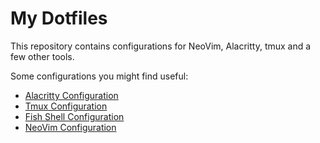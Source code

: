 # My Dotfiles

This repository contains configurations for NeoVim, Alacritty, tmux and a few other tools.

Some configurations you might find useful:

- [Alacritty Configuration](https://github.com/BlakeRain/dotfiles/blob/main/alatritty.yml)
- [Tmux Configuration](https://github.com/BlakeRain/dotfiles/tree/main/tmux.conf)
- [Fish Shell Configuration](https://github.com/BlakeRain/dotfiles/blog/main/fish)
- [NeoVim Configuration](https://github.com/BlakeRain/dotfiles/tree/main/nvim)
